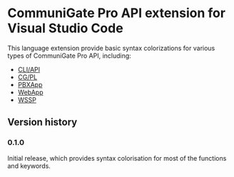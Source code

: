 # CommuniGate Pro API extension for Visual Studio Code
This language extension provide basic syntax colorizations for various types of CommuniGate Pro API, including:
* [CLI/API]
* [CG/PL]
* [PBXApp]
* [WebApp]
* [WSSP]

## Version history
### 0.1.0
Initial release, which provides syntax colorisation for most of the functions and keywords.

[CLI/API]:http://www.communigate.com/WebGuide/CLI.html
[CG/PL]:http://www.communigate.com/WebGuide/CGPL.html
[PBXApp]:http://www.communigate.com/WebGuide/PBXApp.html
[WebApp]:http://www.communigate.com/WebGuide/WebApp.html
[WSSP]:http://www.communigate.com/WebGuide/WSSP.html